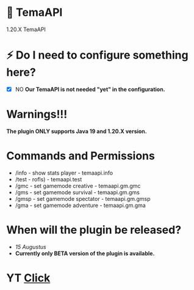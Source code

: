 # 🔌 **TemaAPI**
1.20.Х TemaAPI

# ⚡ Do I need to configure something here?
- [x] NO
**Our TemaAPI is not needed "yet" in the configuration.**

# Warnings!!!
**The plugin ONLY supports Java 19 and 1.20.X version.**

# Commands and Permissions
- /info - show stats player - temaapi.info
- /test - rofls) - temaapi.test
- /gmc - set gamemode creative - temaapi.gm.gmc
- /gms - set gamemode survival - temaapi.gm.gms
- /gmsp - set gamemode spectator - temaapi.gm.gmsp
- /gma - set gamemode adventure - temaapi.gm.gma

# When will the plugin be released?
- *15 Augustus*
- **Currently only BETA version of the plugin is available.**

# YT [Click](https://www.youtube.com/channel/UCnPLPCA_lq8CWKdNW5RXoZg)
